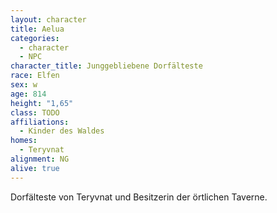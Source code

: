 ```yaml
---
layout: character
title: Aelua
categories:
  - character
  - NPC
character_title: Junggebliebene Dorfälteste
race: Elfen
sex: w
age: 814
height: "1,65"
class: TODO
affiliations:
  - Kinder des Waldes
homes:
  - Teryvnat
alignment: NG
alive: true
---
```


Dorfälteste von Teryvnat und Besitzerin der örtlichen Taverne.